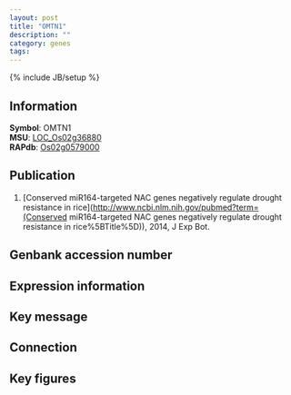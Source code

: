 ```yaml
---
layout: post
title: "OMTN1"
description: ""
category: genes
tags: 
---
```

{% include JB/setup %}

## Information
__Symbol__: OMTN1  
__MSU__: [LOC_Os02g36880](http://rice.plantbiology.msu.edu/cgi-bin/ORF_infopage.cgi?orf=LOC_Os02g36880)  
__RAPdb__: [Os02g0579000](http://rapdb.dna.affrc.go.jp/viewer/gbrowse_details/irgsp1?name=Os02g0579000)  

## Publication
1. [Conserved miR164-targeted NAC genes negatively regulate drought resistance in rice](http://www.ncbi.nlm.nih.gov/pubmed?term=(Conserved miR164-targeted NAC genes negatively regulate drought resistance in rice%5BTitle%5D)), 2014, J Exp Bot.

## Genbank accession number

## Expression information

## Key message

## Connection

## Key figures


